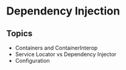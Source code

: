# Dependency Injection

## Topics

* Containers and ContainerInterop
* Service Locator vs Dependency Injector
* Configuration





